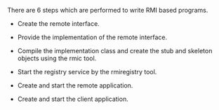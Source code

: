There are 6 steps which are performed to write RMI based programs.

-   Create the remote interface.

-   Provide the implementation of the remote interface.

-   Compile the implementation class and create the stub and skeleton
objects using the rmic tool.

-   Start the registry service by the rmiregistry tool.

-   Create and start the remote application.

-   Create and start the client application.